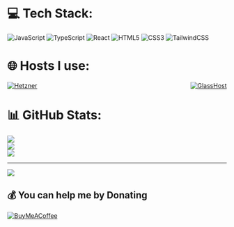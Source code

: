 <!-- # Spotify Stats
![Alt text](https://spotify-recently-played-readme.vercel.app/api?user=6tvbnbu8qq4eggs9koed1o732) -->
# 💻 Tech Stack:
![JavaScript](https://img.shields.io/badge/javascript-%23323330.svg?style=for-the-badge&logo=javascript&logoColor=%23F7DF1E) ![TypeScript](https://img.shields.io/badge/typescript-%23007ACC.svg?style=for-the-badge&logo=typescript&logoColor=white) ![React](https://img.shields.io/badge/react-%2320232a.svg?style=for-the-badge&logo=react&logoColor=%2361DAFB) ![HTML5](https://img.shields.io/badge/html5-%23E34F26.svg?style=for-the-badge&logo=html5&logoColor=white) ![CSS3](https://img.shields.io/badge/css3-%231572B6.svg?style=for-the-badge&logo=css3&logoColor=white) ![TailwindCSS](https://img.shields.io/badge/tailwindcss-%2338B2AC.svg?style=for-the-badge&logo=tailwind-css&logoColor=white)
# 🌐 Hosts I use:
<div style="display: flex; justify-content: space-between;">
    <a href="https://hetzner.com">
        <img src="https://img.shields.io/badge/HETZNER-%23FF0000.svg?style=for-the-badge&logo=hetzner&logoColor=%23FFFFFF" alt="Hetzner">
    </a>
    <a href="https://billing.glasshost.net/aff.php?aff=16">
        <img src="https://img.shields.io/badge/GlassHost-%23FF0000.svg?style=for-the-badge&logo=glasshost&logoColor=%23FFFFFF" alt="GlassHost">
    </a>
</div>

# 📊 GitHub Stats:
![](https://readme.github.joshsevero.dev/api?username=DIVISIONSolar&theme=tokyonight&hide_border=false&include_all_commits=true&count_private=false)<br/>
![](https://readme.github.joshsevero.dev/?user=DIVISIONSolar&theme=tokyonight&hide_border=false)<br/>
![](https://readme.github.joshsevero.dev/api/top-langs/?username=DIVISIONSolar&theme=tokyonight&hide_border=false&include_all_commits=true&count_private=false&layout=compact)

---
[![](https://visitcount.itsvg.in/api?id=DIVISIONSolar&label=Profile%20Views&color=12&icon=3&pretty=true)](https://visitcount.itsvg.in)

## 💰 You can help me by Donating
  [![BuyMeACoffee](https://img.shields.io/badge/Buy%20Me%20a%20Coffee-ffdd00?style=for-the-badge&logo=buy-me-a-coffee&logoColor=black)](https://buymeacoffee.com/joshsevero) 

